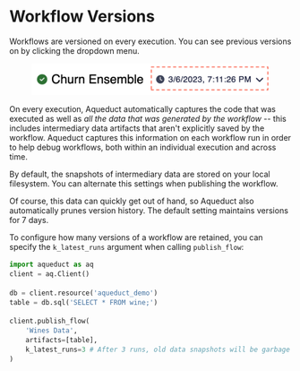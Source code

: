 # Workflow Versions

Workflows are versioned on every execution. You can see previous versions on by clicking the dropdown menu.

<figure><img src="../.gitbook/assets/image (16).png" alt=""><figcaption></figcaption></figure>

On every execution, Aqueduct automatically captures the code that was executed as well as _all the data that was generated by the workflow_ -- this includes intermediary data artifacts that aren't explicitly saved by the workflow. Aqueduct captures this information on each workflow run in order to help debug workflows, both within an individual execution and across time.&#x20;

By default, the snapshots of intermediary data are stored on your local filesystem. You can alternate this settings when publishing the workflow.

Of course, this data can quickly get out of hand, so Aqueduct also automatically prunes version history. The default setting maintains versions for 7 days.&#x20;

To configure how many versions of a workflow are retained, you can specify the `k_latest_runs` argument when calling `publish_flow`:

```python
import aqueduct as aq
client = aq.Client()

db = client.resource('aqueduct_demo')
table = db.sql('SELECT * FROM wine;')

client.publish_flow(
    'Wines Data',
    artifacts=[table],
    k_latest_runs=3 # After 3 runs, old data snapshots will be garbage collected.
)
```
